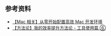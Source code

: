 ## 参考资料

- [【Mac 相关】从零开始配置高效 Mac 开发环境](https://imageslr.com/2020/03/19/mac-initialization.html#mweb)
- [【方法论】我的效率提升方法论 - 工具使用篇 ⑥](https://imageslr.com/2022/efficiency-workflow.html)
